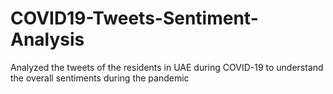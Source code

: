 # COVID19-Tweets-Sentiment-Analysis
Analyzed the tweets of the residents in UAE during COVID-19 to understand the overall sentiments during the pandemic
